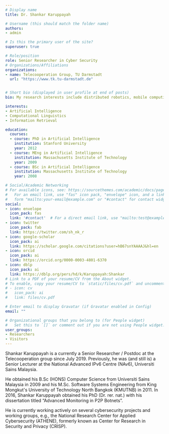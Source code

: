 ```yaml
---
# Display name
title: Dr. Shankar Karuppayah

# Username (this should match the folder name)
authors:
- admin

# Is this the primary user of the site?
superuser: true

# Role/position
role: Senior Researcher in Cyber Security
# Organizations/Affiliations
organizations:
- name: Telecooperation Group, TU Darmstadt
  url: "https://www.tk.tu-darmstadt.de"


# Short bio (displayed in user profile at end of posts)
bio: My research interests include distributed robotics, mobile computing and programmable matter.

interests:
- Artificial Intelligence
- Computational Linguistics
- Information Retrieval

education:
  courses:
  - course: PhD in Artificial Intelligence
    institution: Stanford University
    year: 2012
  - course: MEng in Artificial Intelligence
    institution: Massachusetts Institute of Technology
    year: 2009
  - course: BSc in Artificial Intelligence
    institution: Massachusetts Institute of Technology
    year: 2008

# Social/Academic Networking
# For available icons, see: https://sourcethemes.com/academic/docs/page-builder/#icons
#   For an email link, use "fas" icon pack, "envelope" icon, and a link in the
#   form "mailto:your-email@example.com" or "#contact" for contact widget.
social:
- icon: envelope
  icon_pack: fas
  link: '#contact'  # For a direct email link, use "mailto:test@example.org".
- icon: twitter
  icon_pack: fab
  link: https://twitter.com/sh_nk_r
- icon: google-scholar
  icon_pack: ai
  link: https://scholar.google.com/citations?user=hB67snYAAAAJ&hl=en
- icon: orcid
  icon_pack: ai
  link: https://orcid.org/0000-0003-4801-6370
- icon: dblp
  icon_pack: ai
  link: https://dblp.org/pers/hd/k/Karuppayah:Shankar
# Link to a PDF of your resume/CV from the About widget.
# To enable, copy your resume/CV to `static/files/cv.pdf` and uncomment the lines below.
# - icon: cv
#   icon_pack: ai
#   link: files/cv.pdf

# Enter email to display Gravatar (if Gravatar enabled in Config)
email: ""

# Organizational groups that you belong to (for People widget)
#   Set this to `[]` or comment out if you are not using People widget.
user_groups:
- Researchers
- Visitors
---
```


Shankar Karuppayah is a currently a Senior Researcher / Postdoc at the Telecooperation group since July 2019. 
Previously, he was (and still is) a Senior Lecturer at the National Advanced IPv6 Centre (NAv6), Universiti Sains
 Malaysia. 
 
He obtained his B.Sc (HONS) Computer Science from Universiti Sains Malaysia in 2009 and his M.Sc. Software Systems
 Engineering from King Mongkut's University of Technology North Bangkok (KMUTNB) in 2011. In 2016, Shankar Karuppayah
obtained his PhD (Dr. rer. nat.) with his dissertation titled “Advanced Monitoring in P2P Botnets”. 

He is currently working actively on several cybersecurity projects and working groups, e.g., the National Research
 Center for Applied Cybersecurity (ATHENE), formerly known as Center for Research in Security and Privacy (CRISP).
